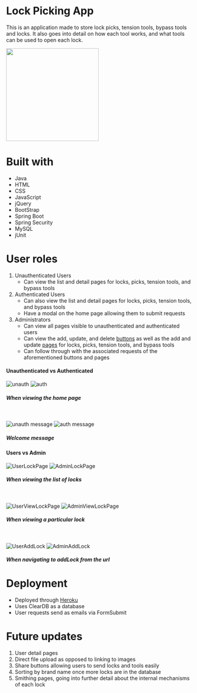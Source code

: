 <h1>Lock Picking App</h1>

This is an application made to store lock picks, tension tools, bypass tools and locks. It also goes into detail on how each tool works, and what tools can be used to open each lock.

<img src="https://user-images.githubusercontent.com/85071007/174098067-b25ea2e5-380f-4a73-ba6b-d9f78b5fc636.JPG" style="height:250px;" />

<h1>Built with</h1>

<ul>
  <li>Java</li>
  <li>HTML</li>
  <li>CSS</li>
  <li>JavaScript</li>
  <li>jQuery</li>
  <li>BootStrap</li>
  <li>Spring Boot</li>
  <li>Spring Security</li>
  <li>MySQL</li>
  <li>jUnit</li>
</ul>

<h1>User roles</h1>

<ol>
	<li>
		Unauthenticated Users
		<ul>
			<li>
				Can view the list and detail pages for locks, picks, tension tools, and bypass tools
			</li>
		</ul>
	</li>
	<li>
		Authenticated Users
		<ul>
			<li>
				Can also view the list and detail pages for locks, picks, tension tools, and bypass tools
			</li>
			<li>
				Have a modal on the home page allowing them to submit requests
			</li>
		</ul>
	</li>
	<li>
		Administrators
		<ul>
			<li>
				Can view all pages visible to unauthenticated and authenticated users
			</li>
			<li>
				Can view the add, update, and delete <u>buttons</u> as well as the add and update <u>pages</u> for locks, picks, tension tools, and bypass tools
			</li>
			<li>
				Can follow through with the associated requests of the aforementioned buttons and pages
			</li>
		</ul>
	</li>
</ol>

<h4>Unauthenticated vs Authenticated</h4>

![unauth](https://user-images.githubusercontent.com/85071007/176010518-76e93b94-1785-42c5-8e0d-bd1b2515e2d7.JPG)
![auth](https://user-images.githubusercontent.com/85071007/176010593-316ff810-bc19-4b09-98d9-309ab6172a83.JPG)

<h5>When viewing the home page</h5>
<br>

![unauth message](https://user-images.githubusercontent.com/85071007/176010758-269ea12c-4d85-412f-86a8-095ed2524a58.JPG)
![auth message](https://user-images.githubusercontent.com/85071007/176010746-32a76c89-03f2-45bf-bbd4-c5dd41cf1929.JPG)

<h5>Welcome message</h5>

<h4>Users vs Admin</h4>

![UserLockPage](https://user-images.githubusercontent.com/85071007/176010773-d6ae22e6-af65-42ff-9657-61440be7fad7.JPG)
![AdminLockPage](https://user-images.githubusercontent.com/85071007/176010782-c5cf0728-3236-4894-82f0-08505f943de5.JPG)

<h5>When viewing the list of locks</h5>
<br>

![UserViewLockPage](https://user-images.githubusercontent.com/85071007/176011078-1b4af842-0267-478b-9d02-3261cbb6dfe3.JPG)
![AdminViewLockPage](https://user-images.githubusercontent.com/85071007/176011099-70fbd24a-1767-4162-a5dc-8f67438b79dc.JPG)

<h5>When viewing a particular lock</h5>
<br>

![UserAddLock](https://user-images.githubusercontent.com/85071007/176011376-9f8a0d1e-7310-4d84-885c-503ec0ca2b24.JPG)
![AdminAddLock](https://user-images.githubusercontent.com/85071007/176011314-3c980bc3-88c5-49a9-9ea2-89f1329ec164.JPG)

<h5>When navigating to addLock from the url</h5>

<h1>Deployment</h1>
<ul>
  <li>Deployed through <a href="https://lockpickingapp.herokuapp.com/">Heroku</a></li>
  <li>Uses ClearDB as a database</li>
  <li>User requests send as emails via FormSubmit</li>
</ul>

<h1>Future updates</h1>
<ol>
  <li>User detail pages</li>
  <li>Direct file upload as opposed to linking to images</li>
  <li>Share buttons allowing users to send locks and tools easily</li>
  <li>Sorting by brand name once more locks are in the database</li>
  <li>Smithing pages, going into further detail about the internal mechanisms of each lock</li>
</ol>
